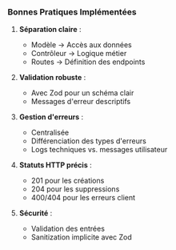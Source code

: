 ### **Bonnes Pratiques Implémentées**

1. **Séparation claire** :

   - Modèle → Accès aux données
   - Contrôleur → Logique métier
   - Routes → Définition des endpoints

2. **Validation robuste** :

   - Avec Zod pour un schéma clair
   - Messages d'erreur descriptifs

3. **Gestion d'erreurs** :

   - Centralisée
   - Différenciation des types d'erreurs
   - Logs techniques vs. messages utilisateur

4. **Statuts HTTP précis** :

   - 201 pour les créations
   - 204 pour les suppressions
   - 400/404 pour les erreurs client

5. **Sécurité** :
   - Validation des entrées
   - Sanitization implicite avec Zod
